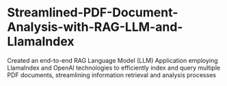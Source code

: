# Streamlined-PDF-Document-Analysis-with-RAG-LLM-and-LlamaIndex
Created an end-to-end RAG Language Model (LLM) Application employing LlamaIndex and OpenAI technologies to efficiently index and query multiple PDF documents, streamlining information retrieval and analysis processes

